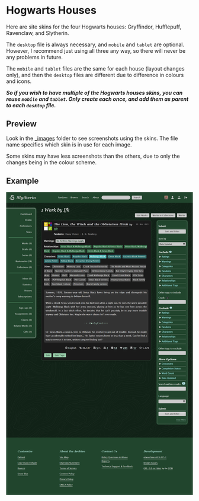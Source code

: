 # Hogwarts Houses
Here are site skins for the four Hogwarts houses: Gryffindor, Hufflepuff, Ravenclaw, and Slytherin. 

The `desktop` file is always necessary, and `mobile` and `tablet` are optional. However, I recommend just using all three any way, so there will never be any problems in future. 

The `mobile` and `tablet` files are the same for each house (layout changes only), and then the `desktop` files are different due to difference in colours and icons. 

**_So if you wish to have multiple of the Hogwarts houses skins, you can reuse `mobile` and `tablet`. Only create each once, and add them as parent to each `desktop` file._** 

## Preview
Look in the [_images](https://github.com/Ifkyyy/AO3-skins/tree/main/Hogwarts/_images) folder to see screenshots using the skins. The file name specifies which skin is in use for each image. 

Some skins may have less screenshots than the others, due to only the changes being in the colour scheme.

## Example
![Slytherin skin, showing dashboard works](https://github.com/Ifkyyy/AO3-skins/blob/main/Hogwarts/_images/Slytherin%20--%20Works%20(desktop).png)
